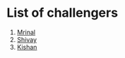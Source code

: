 # List of challengers
1. [Mrinal](https://github.com/mrinal1224)
2. [Shivay](https://github.com/shivaylamba)
3. [Kishan](https://github.com/kishanrajput23)
